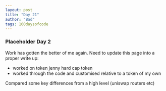 ```yaml
---
layout: post
title: "Day 21"
author: "Bad"
tags: 100daysofcode
---
```


### Placeholder Day 2

Work has gotten the better of me again. Need to update this page into a proper write up:

- worked on token jenny hard cap token
- worked through the code and customised relative to a token of my own

Compared some key differences from a high level (uniswap routers etc)